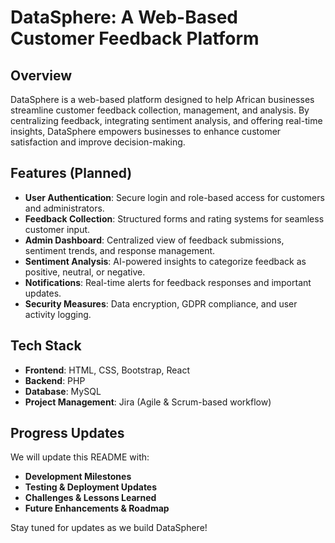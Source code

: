 # DataSphere: A Web-Based Customer Feedback Platform

## Overview
DataSphere is a web-based platform designed to help African businesses streamline customer feedback collection, management, and analysis. By centralizing feedback, integrating sentiment analysis, and offering real-time insights, DataSphere empowers businesses to enhance customer satisfaction and improve decision-making.

## Features (Planned)
- **User Authentication**: Secure login and role-based access for customers and administrators.
- **Feedback Collection**: Structured forms and rating systems for seamless customer input.
- **Admin Dashboard**: Centralized view of feedback submissions, sentiment trends, and response management.
- **Sentiment Analysis**: AI-powered insights to categorize feedback as positive, neutral, or negative.
- **Notifications**: Real-time alerts for feedback responses and important updates.
- **Security Measures**: Data encryption, GDPR compliance, and user activity logging.

## Tech Stack
- **Frontend**: HTML, CSS, Bootstrap, React
- **Backend**: PHP
- **Database**: MySQL
- **Project Management**: Jira (Agile & Scrum-based workflow)

## Progress Updates
We will update this README with:
- **Development Milestones**
- **Testing & Deployment Updates**
- **Challenges & Lessons Learned**
- **Future Enhancements & Roadmap**

Stay tuned for updates as we build DataSphere!
